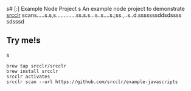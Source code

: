 s# [:] Example Node Project
s
An example node project to demonstrate [srcclr](https://www.srcclr.com) scans.....s.s,s.............ss.s.s...s..s....s.;ss.,..s..d.sssssssddsdssss
sdsssd
## Try me!s
s
```
brew tap srcclr/srcclr
brew install srcclr
srcclr activates
srcclr scan --url https://github.com/srcclr/example-javascripts
```
